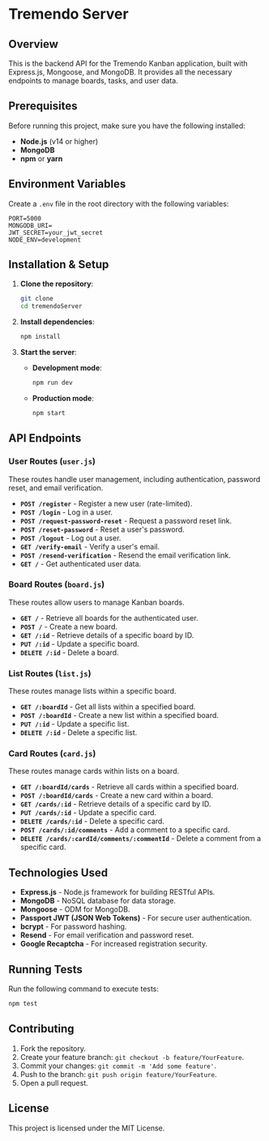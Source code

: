 # Tremendo Server

## Overview
This is the backend API for the Tremendo Kanban application, built with Express.js, Mongoose, and MongoDB. It provides all the necessary endpoints to manage boards, tasks, and user data.

## Prerequisites
Before running this project, make sure you have the following installed:
- **Node.js** (v14 or higher)
- **MongoDB**
- **npm** or **yarn**

## Environment Variables
Create a `.env` file in the root directory with the following variables:

```plaintext
PORT=5000
MONGODB_URI=
JWT_SECRET=your_jwt_secret
NODE_ENV=development
```

## Installation & Setup

1. **Clone the repository**:

    ```bash
    git clone 
    cd tremendoServer
    ```

2. **Install dependencies**:

    ```bash
    npm install
    ```

3. **Start the server**:

    - **Development mode**:

        ```bash
        npm run dev
        ```

    - **Production mode**:

        ```bash
        npm start
        ```

## API Endpoints

### User Routes (`user.js`)
These routes handle user management, including authentication, password reset, and email verification.

- **`POST /register`** - Register a new user (rate-limited).
- **`POST /login`** - Log in a user.
- **`POST /request-password-reset`** - Request a password reset link.
- **`POST /reset-password`** - Reset a user's password.
- **`POST /logout`** - Log out a user.
- **`GET /verify-email`** - Verify a user's email.
- **`POST /resend-verification`** - Resend the email verification link.
- **`GET /`** - Get authenticated user data.

### Board Routes (`board.js`)
These routes allow users to manage Kanban boards.

- **`GET /`** - Retrieve all boards for the authenticated user.
- **`POST /`** - Create a new board.
- **`GET /:id`** - Retrieve details of a specific board by ID.
- **`PUT /:id`** - Update a specific board.
- **`DELETE /:id`** - Delete a board.

### List Routes (`list.js`)
These routes manage lists within a specific board.

- **`GET /:boardId`** - Get all lists within a specified board.
- **`POST /:boardId`** - Create a new list within a specified board.
- **`PUT /:id`** - Update a specific list.
- **`DELETE /:id`** - Delete a specific list.

### Card Routes (`card.js`)
These routes manage cards within lists on a board.

- **`GET /:boardId/cards`** - Retrieve all cards within a specified board.
- **`POST /:boardId/cards`** - Create a new card within a board.
- **`GET /cards/:id`** - Retrieve details of a specific card by ID.
- **`PUT /cards/:id`** - Update a specific card.
- **`DELETE /cards/:id`** - Delete a specific card.
- **`POST /cards/:id/comments`** - Add a comment to a specific card.
- **`DELETE /cards/:cardId/comments/:commentId`** - Delete a comment from a specific card.

## Technologies Used
- **Express.js** - Node.js framework for building RESTful APIs.
- **MongoDB** - NoSQL database for data storage.
- **Mongoose** - ODM for MongoDB.
- **Passport JWT (JSON Web Tokens)** - For secure user authentication.
- **bcrypt** - For password hashing.
- **Resend** - For email verification and password reset.
- **Google Recaptcha** - For increased registration security.


## Running Tests
Run the following command to execute tests:

```bash
npm test
```


## Contributing
1. Fork the repository.
2. Create your feature branch: `git checkout -b feature/YourFeature`.
3. Commit your changes: `git commit -m 'Add some feature'`.
4. Push to the branch: `git push origin feature/YourFeature`.
5. Open a pull request.

## License
This project is licensed under the MIT License.
